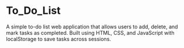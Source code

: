 # To_Do_List
A simple to-do list web application that allows users to add, delete, and mark tasks as completed. Built using HTML, CSS, and JavaScript with localStorage to save tasks across sessions.
